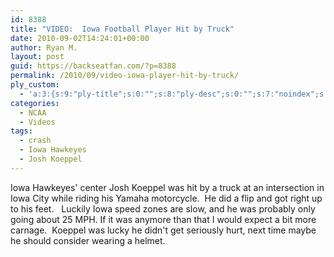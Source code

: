 ```yaml
---
id: 8388
title: "VIDEO:  Iowa Football Player Hit by Truck"
date: 2010-09-02T14:24:01+00:00
author: Ryan M.
layout: post
guid: https://backseatfan.com/?p=8388
permalink: /2010/09/video-iowa-player-hit-by-truck/
ply_custom:
  - 'a:3:{s:9:"ply-title";s:0:"";s:8:"ply-desc";s:0:"";s:7:"noindex";s:0:"";}'
categories:
  - NCAA
  - Videos
tags:
  - crash
  - Iowa Hawkeyes
  - Josh Koeppel
---
```


<div class="entry">
  <p>
  </p>

  <p>
    Iowa Hawkeyes' center Josh Koeppel was hit by a truck at an intersection in Iowa City while riding his Yamaha motorcycle.  He did a flip and got right up to his feet.   Luckily Iowa speed zones are slow, and he was probably only going about 25 MPH. If it was anymore than that I would expect a bit more carnage.  Koeppel was lucky he didn't get seriously hurt, next time maybe he should consider wearing a helmet.
  </p>
</div>
